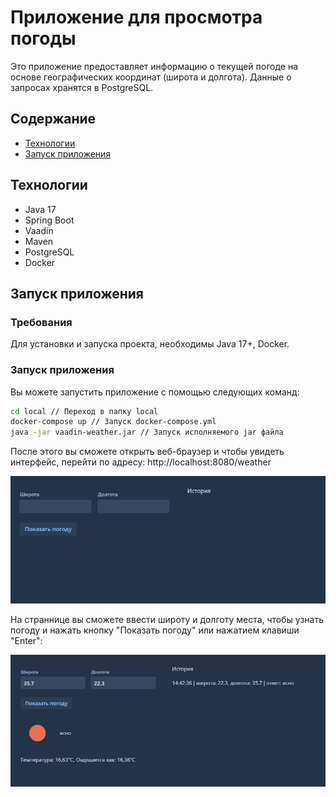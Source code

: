 # Приложение для просмотра погоды
Это приложение предоставляет информацию о текущей погоде на основе географических координат (широта и долгота). Данные о запросах хранятся в PostgreSQL.

## Содержание
- [Технологии](#технологии)
- [Запуск приложения](#запуск-приложения)


## Технологии
- Java 17
- Spring Boot
- Vaadin
- Maven
- PostgreSQL
- Docker

## Запуск приложения
### Требования
Для установки и запуска проекта, необходимы Java 17+, Docker.
### Запуск приложения
Вы можете запустить приложение с помощью следующих команд:
```sh
cd local // Переход в папку local
docker-compose up // Запуск docker-compose.yml
java -jar vaadin-weather.jar // Запуск исполняемого jar файла
```
После этого вы сможете открыть веб-браузер и чтобы увидеть интерфейс, перейти по адресу:
http://localhost:8080/weather

![screenshot1](https://github.com/katebusy/vaadin-weather/raw/assets/src/main/resources/screenshots/screenshot1.png)

На страннице вы сможете ввести широту и долготу места, чтобы узнать погоду и нажать кнопку "Показать погоду" или нажатием клавиши "Enter":

![screenshot2](https://github.com/katebusy/vaadin-weather/raw/assets/src/main/resources/screenshots/screenshot2.png)